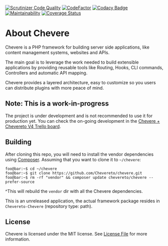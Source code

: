 [![Scrutinizer Code
Quality](https://scrutinizer-ci.com/g/Chevereto/chevere/badges/quality-score.png?b=master)](https://scrutinizer-ci.com/g/Chevereto/chevere/?branch=master)
[![CodeFactor](https://www.codefactor.io/repository/github/Chevereto/chevere/badge)](https://www.codefactor.io/repository/github/Chevereto/chevere)
[![Codacy Badge](https://api.codacy.com/project/badge/Grade/de5d887d9d764665937274cdcfd133d4)](https://www.codacy.com/manual/inbox_5/chevere?utm_source=github.com&utm_medium=referral&utm_content=Chevereto/chevere&utm_campaign=Badge_Grade)
[![Maintainability](https://api.codeclimate.com/v1/badges/731248da89d50d1f3385/maintainability)](https://codeclimate.com/github/Chevereto/chevere/maintainability)
[![Coverage Status](https://coveralls.io/repos/github/Chevereto/chevere/badge.svg?branch=master)](https://coveralls.io/github/Chevereto/chevere?branch=master)

# About Chevere

Chevere is a PHP framework for building server side applications, like content management systems, websites and APIs.

The main goal is to leverage the work needed to build extensible applications by providing reusable tools like Routing, Hooks, CLI commands, Controllers and automatic API mapping.

Chevere provides a layered architecture, easy to customize so you users can distribute plugins with more peace of mind.

## Note: This is a work-in-progress

The project is under development and is not recommended to use it for production yet. You can check the on-going development in the [Chevere + Chevereto V4 Trello board](https://trello.com/b/DCZhECwN/chevere-chevereto-v4).

## Building

After cloning this repo, you will need to install the vendor dependencies using
[Composer](https://getcomposer.org/). Assuming that you want to clone it to `~/chevere`:

```console
foo@bar:~$ cd ~/chevere
foo@bar:~$ git clone https://github.com/Chevereto/chevere.git
foo@bar:~$ rm -rf "vendor" && composer update chevereto/chevere --prefer-source
```

^This will rebuild the `vendor` dir with all the Chevere dependencies.

This is an unreleased application, the actual framework package resides in `Chevereto-Chevere` (repository type:
path).

## License

Chevere is licensed under the MIT license. See [License File](LICENSE) for more information.
